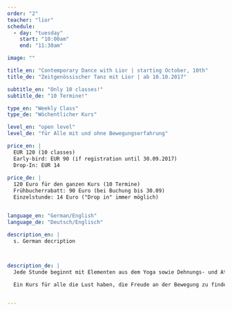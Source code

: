 ```yaml
---
order: "2"
teacher: "lior"
schedule:
  - day: "tuesday"
    start: "10:00am"
    end: "11:30am"

image: "" 

title_en: "Contemporary Dance with Lior | starting October, 10th"
title_de: "Zeitgenössischer Tanz mit Lior | ab 10.10.2017"

subtitle_en: "Only 10 classes!"
subtitle_de: "10 Termine!"

type_en: "Weekly Class"
type_de: "Wöchentlicher Kurs"

level_en: "open level"
level_de: "für Alle mit und ohne Bewegungserfahrung"

price_en: |
  EUR 120 (10 classes)      
  Early-bird: EUR 90 (if registration until 30.09.2017)  
  Drop-In: EUR 14
  
price_de: |
  120 Euro für den ganzen Kurs (10 Termine)  
  Frühbucherrabatt: 90 Euro (bei Buchung bis 30.09)    
  Einzelstunde: 14 Euro ("Drop in" immer möglich)


language_en: "German/English"
language_de: "Deutsch/Englisch"

description_en: |
  s. German decription

 

description_de: |
  Jede Stunde beginnt mit Elementen aus dem Yoga sowie Dehnungs- und Atemübungen, wodurch der gesamte Körper erwärmt wird. Anschließend nutzen wir Elemente und Prinzipien aus der Bodenarbeit, der Release- sowie Limón-Technik für das weitere Training. Einzelne Bewegungssequenzen bauen aufeinander auf, so dass wir innerhalb der 10 Kurs-Termine eine Kombination lernen, die sich jeden Dienstag weiter entwickelt. 

  Ein Kurs für alle die Lust haben, die Freude an der Bewegung zu finden und mit ihrem Körper zu experimentieren. Der Kurs ist offen für alle, ob mit oder ohne Erfahrung im Tanz.


---
```


